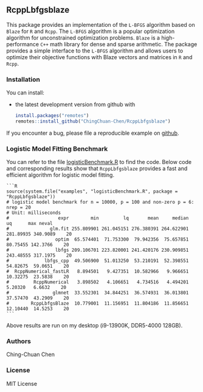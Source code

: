 ## RcppLbfgsblaze

This package provides an implementation of the `L-BFGS` algorithm based on `Blaze` for `R` and `Rcpp`. 
The `L-BFGS` algorithm is a popular optimization algorithm for unconstrained optimization problems. 
`Blaze` is a high-performance `C++` math library for dense and sparse arithmetic. 
The package provides a simple interface to the `L-BFGS` algorithm and allows users to optimize 
their objective functions with Blaze vectors and matrices in `R` and `Rcpp`.

### Installation

You can install:

* the latest development version from github with

    ```R
    install.packages("remotes")
    remotes::install_github("ChingChuan-Chen/RcppLbfgsblaze")
    ```

If you encounter a bug, please file a reproducible example on [github](https://github.com/ChingChuan-Chen/RcppLbfgsblaze/issues).

### Logistic Model Fitting Benchmark

You can refer to the file [logisticBenchmark.R](./inst/examples/logisticBenchmark.R) to find the code.
Below code and corresponding results show that `RcppLbfgsblaze` provides a fast and efficient algorithm for logistic model fitting.

    ```R
    source(system.file("examples", "logisticBenchmark.R", package = "RcppLbfgsblaze"))
    # logistic model benchmark for n = 10000, p = 100 and non-zero p = 6: nrep = 20
    # Unit: milliseconds
    #                  expr        min         lq       mean     median        uq      max neval
    #               glm.fit 255.809901 261.045151 276.380391 264.622901 281.89935 340.9089    20
    #                 optim  65.574401  71.753300  79.942356  75.657851  80.75455 142.3766    20
    #                 lbfgs 209.106701 223.820001 241.420176 230.909851 243.48555 317.1975    20
    #             lbfgs_cpp  49.506900  51.013250  53.210191  52.398551  54.82675  59.0651    20
    #  RcppNumerical_fastLR   8.894501   9.427351  10.582966   9.966651  10.32275  23.5838    20
    #         RcppNumerical   3.898502   4.106651   4.734516   4.494201   5.20320   6.6632    20
    #                glmnet  33.552301  34.844251  36.574931  36.013801  37.57470  43.2909    20
    #        RcppLbfgsBlaze  10.779001  11.156951  11.804186  11.856651  12.10440  14.5253    20
    ```

Above results are run on my desktop (i9-13900K, DDR5-4000 128GB).

### Authors

Ching-Chuan Chen

### License

MIT License
